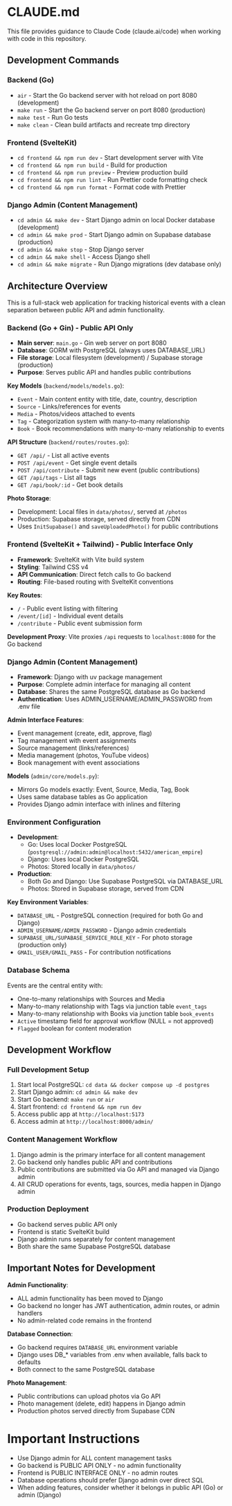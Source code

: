 # CLAUDE.md

This file provides guidance to Claude Code (claude.ai/code) when working with code in this repository.

## Development Commands

### Backend (Go)
- `air` - Start the Go backend server with hot reload on port 8080 (development)
- `make run` - Start the Go backend server on port 8080 (production)
- `make test` - Run Go tests
- `make clean` - Clean build artifacts and recreate tmp directory

### Frontend (SvelteKit)
- `cd frontend && npm run dev` - Start development server with Vite
- `cd frontend && npm run build` - Build for production
- `cd frontend && npm run preview` - Preview production build
- `cd frontend && npm run lint` - Run Prettier code formatting check
- `cd frontend && npm run format` - Format code with Prettier

### Django Admin (Content Management)
- `cd admin && make dev` - Start Django admin on local Docker database (development)
- `cd admin && make prod` - Start Django admin on Supabase database (production)
- `cd admin && make stop` - Stop Django server
- `cd admin && make shell` - Access Django shell
- `cd admin && make migrate` - Run Django migrations (dev database only)

## Architecture Overview

This is a full-stack web application for tracking historical events with a clean separation between public API and admin functionality.

### Backend (Go + Gin) - Public API Only
- **Main server**: `main.go` - Gin web server on port 8080
- **Database**: GORM with PostgreSQL (always uses DATABASE_URL)
- **File storage**: Local filesystem (development) / Supabase storage (production)
- **Purpose**: Serves public API and handles public contributions

**Key Models** (`backend/models/models.go`):
- `Event` - Main content entity with title, date, country, description
- `Source` - Links/references for events
- `Media` - Photos/videos attached to events
- `Tag` - Categorization system with many-to-many relationship
- `Book` - Book recommendations with many-to-many relationship to events

**API Structure** (`backend/routes/routes.go`):
- `GET /api/` - List all active events
- `POST /api/event` - Get single event details
- `POST /api/contribute` - Submit new event (public contributions)
- `GET /api/tags` - List all tags
- `GET /api/book/:id` - Get book details

**Photo Storage**:
- Development: Local files in `data/photos/`, served at `/photos`
- Production: Supabase storage, served directly from CDN
- Uses `InitSupabase()` and `saveUploadedPhoto()` for public contributions

### Frontend (SvelteKit + Tailwind) - Public Interface Only
- **Framework**: SvelteKit with Vite build system
- **Styling**: Tailwind CSS v4
- **API Communication**: Direct fetch calls to Go backend
- **Routing**: File-based routing with SvelteKit conventions

**Key Routes**:
- `/` - Public event listing with filtering
- `/event/[id]` - Individual event details
- `/contribute` - Public event submission form

**Development Proxy**: Vite proxies `/api` requests to `localhost:8080` for the Go backend

### Django Admin (Content Management)
- **Framework**: Django with uv package management
- **Purpose**: Complete admin interface for managing all content
- **Database**: Shares the same PostgreSQL database as Go backend
- **Authentication**: Uses ADMIN_USERNAME/ADMIN_PASSWORD from .env file

**Admin Interface Features**:
- Event management (create, edit, approve, flag)
- Tag management with event assignments
- Source management (links/references)
- Media management (photos, YouTube videos)
- Book management with event associations

**Models** (`admin/core/models.py`):
- Mirrors Go models exactly: Event, Source, Media, Tag, Book
- Uses same database tables as Go application
- Provides Django admin interface with inlines and filtering

### Environment Configuration
- **Development**: 
  - Go: Uses local Docker PostgreSQL (`postgresql://admin:admin@localhost:5432/american_empire`)
  - Django: Uses local Docker PostgreSQL
  - Photos: Stored locally in `data/photos/`
- **Production**: 
  - Both Go and Django: Use Supabase PostgreSQL via DATABASE_URL
  - Photos: Stored in Supabase storage, served from CDN

**Key Environment Variables**:
- `DATABASE_URL` - PostgreSQL connection (required for both Go and Django)
- `ADMIN_USERNAME/ADMIN_PASSWORD` - Django admin credentials
- `SUPABASE_URL/SUPABASE_SERVICE_ROLE_KEY` - For photo storage (production only)
- `GMAIL_USER/GMAIL_PASS` - For contribution notifications

### Database Schema
Events are the central entity with:
- One-to-many relationships with Sources and Media
- Many-to-many relationship with Tags via junction table `event_tags`
- Many-to-many relationship with Books via junction table `book_events`
- `Active` timestamp field for approval workflow (NULL = not approved)
- `Flagged` boolean for content moderation

## Development Workflow

### Full Development Setup
1. Start local PostgreSQL: `cd data && docker compose up -d postgres`
2. Start Django admin: `cd admin && make dev`
3. Start Go backend: `make run` or `air`
4. Start frontend: `cd frontend && npm run dev`
5. Access public app at `http://localhost:5173`
6. Access admin at `http://localhost:8000/admin/`

### Content Management Workflow
1. Django admin is the primary interface for all content management
2. Go backend only handles public API and contributions
3. Public contributions are submitted via Go API and managed via Django admin
4. All CRUD operations for events, tags, sources, media happen in Django admin

### Production Deployment
- Go backend serves public API only
- Frontend is static SvelteKit build
- Django admin runs separately for content management
- Both share the same Supabase PostgreSQL database

## Important Notes for Development

**Admin Functionality**:
- ALL admin functionality has been moved to Django
- Go backend no longer has JWT authentication, admin routes, or admin handlers
- No admin-related code remains in the frontend

**Database Connection**:
- Go backend requires `DATABASE_URL` environment variable
- Django uses DB_* variables from .env when available, falls back to defaults
- Both connect to the same PostgreSQL database

**Photo Management**:
- Public contributions can upload photos via Go API
- Photo management (delete, edit) happens in Django admin
- Production photos served directly from Supabase CDN

# Important Instructions
- Use Django admin for ALL content management tasks
- Go backend is PUBLIC API ONLY - no admin functionality
- Frontend is PUBLIC INTERFACE ONLY - no admin routes
- Database operations should prefer Django admin over direct SQL
- When adding features, consider whether it belongs in public API (Go) or admin (Django)